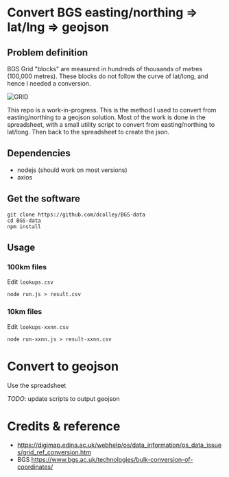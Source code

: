 # Convert BGS easting/northing => lat/lng => geojson

## Problem definition

BGS Grid "blocks" are measured in hundreds of thousands of metres (100,000 metres). These blocks do not follow the curve of lat/long, and hence I needed a conversion.

![GRID](https://digimap.edina.ac.uk/webhelp/os/gazetteer_plus/images/natgrid.gif "BGS Grid")

This repo is a work-in-progress. This is the method I used to convert from easting/northing to a geojson solution.
Most of the work is done in the spreadsheet, with a small utility script to convert from easting/northing to lat/long. Then back to the spreadsheet to create the json.


## Dependencies

- nodejs (should work on most versions)
- axios

## Get the software
```
git clone https://github.com/dcolley/BGS-data
cd BGS-data
npm install
```

## Usage

### 100km files

Edit `lookups.csv`

`node run.js > result.csv`

### 10km files

Edit `lookups-xxnn.csv`

`node run-xxnn.js > result-xxnn.csv`


# Convert to geojson

Use the spreadsheet

*_TODO_*: update scripts to output geojson

# Credits & reference

- https://digimap.edina.ac.uk/webhelp/os/data_information/os_data_issues/grid_ref_conversion.htm
- BGS https://www.bgs.ac.uk/technologies/bulk-conversion-of-coordinates/
 
